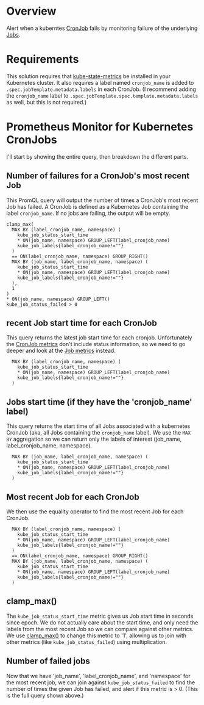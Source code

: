 # Overview
Alert when a kuberntes [CronJob](https://kubernetes.io/docs/concepts/workloads/controllers/cron-jobs/) fails by monitoring failure of the underlying [Jobs](https://kubernetes.io/docs/concepts/workloads/controllers/job/).

# Requirements
This solution requires that [kube-state-metrics](https://github.com/kubernetes/kube-state-metrics) be installed in your Kubernetes cluster. It also requires a label named `cronjob_name` is added to `.spec.jobTemplate.metadata.labels` in each CronJob. (I recommend adding the `cronjob_name` label to `.spec.jobTemplate.spec.template.metadata.labels` as well, but this is not required.)

# Prometheus Monitor for Kubernetes CronJobs
I'll start by showing the entire query, then breakdown the different parts.

## Number of failures for a CronJob's most recent Job
This PromQL query will output the number of times a CronJob's most recent Job has failed. A CronJob is defined as a Kubernetes Job containing the label `cronjob_name`. If no jobs are failing, the output will be empty.
```
clamp_max(
  MAX BY (label_cronjob_name, namespace) (
    kube_job_status_start_time
    * ON(job_name, namespace) GROUP_LEFT(label_cronjob_name)
    kube_job_labels{label_cronjob_name!=""}
  )
  == ON(label_cronjob_name, namespace) GROUP_RIGHT()
  MAX BY (job_name, label_cronjob_name, namespace) (
    kube_job_status_start_time
    * ON(job_name, namespace) GROUP_LEFT(label_cronjob_name)
    kube_job_labels{label_cronjob_name!=""}
  ),
  1
)
* ON(job_name, namespace) GROUP_LEFT()
kube_job_status_failed > 0
```

## recent Job start time for each CronJob
This query returns the latest job start time for each cronjob. Unfortunately the [CronJob metrics](https://github.com/kubernetes/kube-state-metrics/blob/master/docs/cronjob-metrics.md) don't include status information, so we need to go deeper and look at the [Job metrics](https://github.com/kubernetes/kube-state-metrics/blob/master/docs/job-metrics.md) instead.
```
  MAX BY (label_cronjob_name, namespace) (
    kube_job_status_start_time
    * ON(job_name, namespace) GROUP_LEFT(label_cronjob_name)
    kube_job_labels{label_cronjob_name!=""}
  )
```

## Jobs start time (if they have the 'cronjob_name' label)
This query returns the start time of all Jobs associated with a kubernetes CronJob (aka, all Jobs containing the `cronjob_name` label). We use the `MAX BY` aggregation so we can return only the labels of interest (job_name, label_cronjob_name, namespace).
```
  MAX BY (job_name, label_cronjob_name, namespace) (
    kube_job_status_start_time
    * ON(job_name, namespace) GROUP_LEFT(label_cronjob_name)
    kube_job_labels{label_cronjob_name!=""}
  )
```

## Most recent Job for each CronJob
We then use the equality operator to find the most recent Job for each CronJob.
```
  MAX BY (label_cronjob_name, namespace) (
    kube_job_status_start_time
    * ON(job_name, namespace) GROUP_LEFT(label_cronjob_name)
    kube_job_labels{label_cronjob_name!=""}
  )
  == ON(label_cronjob_name, namespace) GROUP_RIGHT()
  MAX BY (job_name, label_cronjob_name, namespace) (
    kube_job_status_start_time
    * ON(job_name, namespace) GROUP_LEFT(label_cronjob_name)
    kube_job_labels{label_cronjob_name!=""}
  )
```

## clamp_max()
The `kube_job_status_start_time` metric gives us Job start time in seconds since epoch. We do not actually care about the start time, and only need the labels from the most recent Job so we can compare against other metrics. We use [clamp_max()](https://prometheus.io/docs/prometheus/latest/querying/functions/#clamp_max) to change this metric to '1', allowing us to join with other metrics (like `kube_job_status_failed`) using multiplication.

## Number of failed jobs
Now that we have 'job_name', 'label_cronjob_name', and 'namespace' for the most recent job, we can join against `kube_job_status_failed` to find the number of times the given Job has failed, and alert if this metric is > 0. (This is the full query shown above.)
